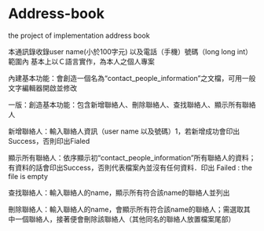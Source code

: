 # Address-book
the project of implementation address book

本通訊錄收錄user name(小於100字元) 以及電話（手機）號碼（long long int）範圍內
基本上以Ｃ語言實作，為本人之個人專案

內建基本功能：會創造一個名為“contact_people_information”之文檔，可用一般文字編輯器開啟並修改

一版：創造基本功能：包含新增聯絡人、刪除聯絡人、查找聯絡人、顯示所有聯絡人

新增聯絡人：輸入聯絡人資訊（user name 以及號碼）1，若新增成功會印出Success，否則印出Fialed 

顯示所有聯絡人：依序顯示初“contact_people_information”所有聯絡人的資料；有資料的話會印出Success，否則代表檔案內並沒有任何資料．印出 Failed : the file is empty

查找聯絡人：輸入聯絡人的name，顯示所有符合該name的聯絡人並列出

刪除聯絡人：輸入聯絡人的name，會顯示所有符合該name的聯絡人；需選取其中一個聯絡人，接著便會刪除該聯絡人（其他同名的聯絡人放置檔案尾部）
